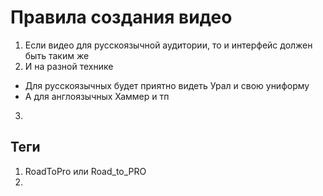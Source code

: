 # Правила создания видео
1. Если видео для русскоязычной аудитории, то и интерфейс должен быть таким же
2. И на разной технике
  - Для русскоязычных будет приятно видеть Урал и свою униформу
  - А для англоязычных Хаммер и тп
3. 


## Теги
1. RoadToPro или Road_to_PRO
2. 
